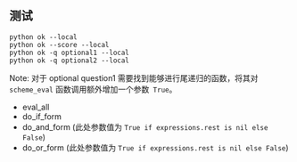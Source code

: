 ## 测试
~~~
python ok --local
python ok --score --local 
python ok -q optional1 --local
python ok -q optional2 --local
~~~
Note: 对于 optional question1 需要找到能够进行尾递归的函数，将其对 `scheme_eval` 函数调用额外增加一个参数` True`。
* eval_all 
* do_if_form 
* do_and_form (此处参数值为 `True if expressions.rest is nil else False`)
* do_or_form (此处参数值为 `True if expressions.rest is nil else False`)